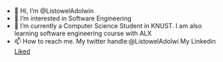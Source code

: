 - 👋 Hi, I’m @ListowelAdolwin
- 👀 I’m interested in Software Engineering
- 🌱 I’m currently a Computer Science Student in KNUST. I am also learning software engineering course with ALX
- 📫 How to reach me. My twitter handle:@ListowelAdolwi
  My Linkedin [Liked](https://www.linked.com/in/listowel-adolwin)

<!---
ListowelAdolwin/ListowelAdolwin is a ✨ special ✨ repository because its `README.md` (this file) appears on your GitHub profile.
You can click the Preview link to take a look at your changes.
--->
